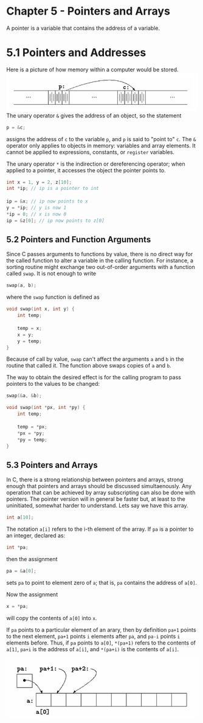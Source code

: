 # Chapter 5 - Pointers and Arrays
A pointer is a variable that contains the address of a variable.
# 5.1 Pointers and Addresses
Here is a picture of how memory within a computer would be stored.
![memory](memory.png)
The unary operator ```&``` gives the address of an object, so the statement
```c
p = &c;
```
assigns the address of ```c``` to the variable ```p```, and ```p``` is said to "point to" ```c```. The ```&``` operator only applies to objects in memory: variables and array elements. It cannot be applied to expressions, constants, or ```register``` variables.

The unary operator ```*``` is the indirection or dereferencing operator; when applied to a pointer, it accesses the object the pointer points to.
```c
int x = 1, y = 2, z[10];
int *ip; // ip is a pointer to int

ip = &x; // ip now points to x
y = *ip; // y is now 1
*ip = 0; // x is now 0
ip = &z[0]; // ip now points to z[0]
```
## 5.2 Pointers and Function Arguments
Since C passes arguments to functions by value, there is no direct way for the called function to alter a variable in the calling function. For instance, a sorting routine might exchange two out-of-order arguments with a function called ```swap```. It is not enough to write
```c
swap(a, b);
```
where the ```swap``` function is defined as
```c
void swap(int x, int y) {
    int temp;
    
    temp = x;
    x = y;
    y = temp;
}
```
Because of call by value, ```swap``` can't affect the arguments ```a``` and ```b``` in the routine that called it. The function above swaps copies of ```a``` and ```b```.

The way to obtain the desired effect is for the calling program to pass pointers to the values to be changed:
```c
swap(&a, &b);
```
```c
void swap(int *px, int *py) {
    int temp;

    temp = *px;
    *px = *py;
    *py = temp;
}
```
## 5.3 Pointers and Arrays
In C, there is a strong relationship between pointers and arrays, strong enough that pointers and arrays should be discussed simultaenously. Any operation that can be achieved by array subscripting can also be done with pointers. The pointer version will in general be faster but, at least to the uninitiated, somewhat harder to understand. Lets say we have this array.
```c
int a[10];
```
The notation ```a[i]``` refers to the i-th element of the array. If ```pa``` is a pointer to an integer, declared as:
```c
int *pa;
```
then the assignment
```c
pa = &a[0];
```
sets ```pa``` to point to element zero of ```a```; that is, ```pa``` contains the address of ```a[0]```.

Now the assignment
```c
x = *pa;
```
will copy the contents of ```a[0]``` into ```x```.

If ```pa``` points to a particular element of an arary, then by definition ```pa+1``` points to the next element, ```pa+1``` points ```i``` elements after ```pa```, and ```pa-i``` points ```i``` elements before. Thus, if ```pa``` points to ```a[0]```, ```*(pa+1)``` refers to the contents of ```a[1]```, ```pa+i``` is the address of ```a[i]```, and ```*(pa+i)``` is the contents of ```a[i]```.

![pointerarray](pointerarray.png)